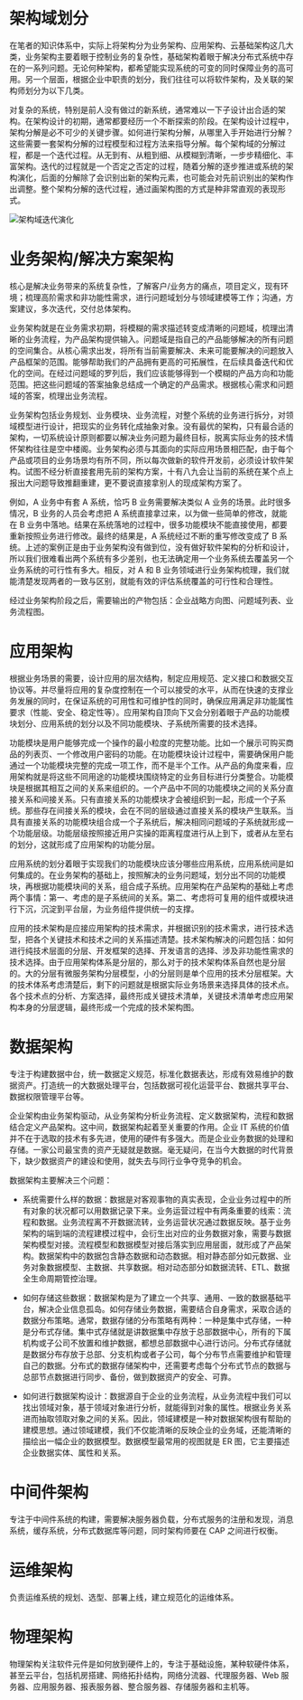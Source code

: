 # 架构域划分

在笔者的知识体系中，实际上将架构分为业务架构、应用架构、云基础架构这几大类，业务架构主要着眼于控制业务的复杂性，基础架构着眼于解决分布式系统中存在的一系列问题。无论何种架构，都希望能实现系统的可变的同时保障业务的高可用。另一个层面，根据企业中职责的划分，我们往往可以将软件架构，及关联的架构师划分为以下几类。

对复杂的系统，特别是前人没有做过的新系统，通常难以一下子设计出合适的架构。在架构设计的初期，通常都要经历一个不断探索的阶段。在架构设计过程中，架构分解是必不可少的关键步骤。如何进行架构分解，从哪里入手开始进行分解？这些需要一套架构分解的过程模型和过程方法来指导分解。每个架构域的分解过程，都是一个迭代过程。从无到有、从粗到细、从模糊到清晰，一步步精细化、丰富架构。迭代的过程就是一个否定之否定的过程，随着分解的逐步推进或系统的架构演化，后面的分解除了会识别出新的架构元素，也可能会对先前识别出的架构作出调整。整个架构分解的迭代过程，通过画架构图的方式是种非常直观的表现形式。

![架构域迭代演化](https://s2.ax1x.com/2019/09/11/nwffq1.png)

# 业务架构/解决方案架构

核心是解决业务带来的系统复杂性，了解客户/业务方的痛点，项目定义，现有环境；梳理高阶需求和非功能性需求，进行问题域划分与领域建模等工作；沟通，方案建议，多次迭代，交付总体架构。

业务架构就是在业务需求初期，将模糊的需求描述转变成清晰的问题域，梳理出清晰的业务流程，为产品架构提供输入。问题域是指自己的产品能够解决的所有问题的空间集合。从核心需求出发，将所有当前需要解决、未来可能要解决的问题放入产品框架的范围。能够帮助我们的产品拥有更高的可拓展性，在后续具备迭代和优化的空间。在经过问题域的罗列后，我们应该能够得到一个模糊的产品方向和功能范围。把这些问题域的答案抽象总结成一个确定的产品需求。根据核心需求和问题域的答案，梳理出业务流程。

业务架构包括业务规划、业务模块、业务流程，对整个系统的业务进行拆分，对领域模型进行设计，把现实的业务转化成抽象对象。没有最优的架构，只有最合适的架构，一切系统设计原则都要以解决业务问题为最终目标，脱离实际业务的技术情怀架构往往是空中楼阁。业务架构必须与其面向的实际应用场景相匹配，由于每个产品或项目的业务场景均有所不同，所以每次做新的软件开发前，必须设计软件架构。试图不经分析直接套用先前的架构方案，十有八九会让当前的系统在某个点上报出大问题导致推翻重建，更不要说直接拿别人的现成架构方案了。

例如，A 业务中有套 A 系统，恰巧 B 业务需要解决类似 A 业务的场景。此时很多情况，B 业务的人员会考虑把 A 系统直接拿过来，以为做一些简单的修改，就能在 B 业务中落地。结果在系统落地的过程中，很多功能模块不能直接使用，都要重新按照业务进行修改。最终的结果是，A 系统经过不断的重写修改变成了 B 系统。上述的案例正是由于业务架构没有做到位，没有做好软件架构的分析和设计，所以我们很难看出两个系统有多少差别，也无法确定用一个业务系统去覆盖另一个业务系统的可行性有多大。相反，对 A 和 B 业务领域进行业务架构梳理，我们就能清楚发现两者的一致与区别，就能有效的评估系统覆盖的可行性和合理性。

经过业务架构阶段之后，需要输出的产物包括：企业战略方向图、问题域列表、业务流程图。

# 应用架构

根据业务场景的需要，设计应用的层次结构，制定应用规范、定义接口和数据交互协议等。并尽量将应用的复杂度控制在一个可以接受的水平，从而在快速的支撑业务发展的同时，在保证系统的可用性和可维护性的同时，确保应用满足非功能属性要求（性能、安全、稳定性等）。应用架构自顶向下又会分别着眼于产品的功能模块划分、应用系统的划分以及不同功能模块、子系统所需要的技术选择。

功能模块是用户能够完成一个操作的最小粒度的完整功能。比如一个展示可购买商品的列表页、一个修改用户密码的功能。在功能模块设计过程中，需要确保用户能通过一个功能模块完整的完成一项工作，而不是半个工作。从产品的角度来看，应用架构就是将这些不同用途的功能模块围绕特定的业务目标进行分类整合。功能模块是根据其相互之间的关系来组织的。一个产品中不同的功能模块之间的关系分直接关系和间接关系。只有直接关系的功能模块才会被组织到一起，形成一个子系统。那些存在间接关系的模块，会在不同的层级通过直接关系的模块产生联系。当具有直接关系的功能模块组合成一个子系统后，解决相同问题域的子系统就形成一个功能层级。功能层级按照接近用户实操的距离程度进行从上到下，或者从左至右的划分，这就形成了应用架构的功能分层。

应用系统的划分着眼于实现我们的功能模块应该分哪些应用系统，应用系统间是如何集成的。在业务架构的基础上，按照解决的业务问题域，划分出不同的功能模块，再根据功能模块间的关系，组合成子系统。应用架构在产品架构的基础上考虑两个事情：第一、考虑的是子系统间的关系。第二、考虑将可复用的组件或模块进行下沉，沉淀到平台层，为业务组件提供统一的支撑。

应用的技术架构是应接应用架构的技术需求，并根据识别的技术需求，进行技术选型，把各个关键技术和技术之间的关系描述清楚。技术架构解决的问题包括：如何进行纯技术层面的分层、开发框架的选择、开发语言的选择、涉及非功能性需求的技术选择。由于应用架构体系是分层的，那么对于的技术架构体系自然也是分层的。大的分层有微服务架构分层模型，小的分层则是单个应用的技术分层框架。大的技术体系考虑清楚后，剩下的问题就是根据实际业务场景来选择具体的技术点。各个技术点的分析、方案选择，最终形成关键技术清单，关键技术清单考虑应用架构本身的分层逻辑，最终形成一个完成的技术架构图。

# 数据架构

专注于构建数据中台，统一数据定义规范，标准化数据表达，形成有效易维护的数据资产。打造统一的大数据处理平台，包括数据可视化运营平台、数据共享平台、数据权限管理平台等。

企业架构由业务架构驱动，从业务架构分析业务流程、定义数据架构，流程和数据结合定义产品架构。这中间，数据架构起着至关重要的作用。企业 IT 系统的价值并不在于选取的技术有多先进，使用的硬件有多强大。而是企业业务数据的处理和存储。一家公司最宝贵的资产无疑就是数据。毫无疑问，在当今大数据的时代背景下，缺少数据资产的建设和使用，就失去与同行业争夺竞争的机会。

数据架构主要解决三个问题：

- 系统需要什么样的数据：数据是对客观事物的真实表现，企业业务过程中的所有对象的状况都可以用数据记录下来。业务运营过程中有两条重要的线索：流程和数据。业务流程离不开数据流转，业务运营状况通过数据反映。基于业务架构的端到端的流程建模过程中，会衍生出对应的业务数据对象，需要与数据架构模型对接。流程模型和数据模型对接后落实到应用层面，就形成了产品架构。数据架构中的数据包含静态数据和动态数据。相对静态部分如元数据、业务对象数据模型、主数据、共享数据。相对动态部分如数据流转、ETL、数据全生命周期管控治理。

- 如何存储这些数据：数据架构是为了建立一个共享、通用、一致的数据基础平台，解决企业信息孤岛。如何存储业务数据，需要结合自身需求，采取合适的数据分布策略。通常，数据存储的分布策略有两种：一种是集中式存储，一种是分布式存储。集中式存储就是讲数据集中存放于总部数据中心，所有的下属机构或子公司不放置和维护数据，都想总部数据中心进行访问。分布式存储就是数据分布存放于总部、分支机构或者子公司，每个分布节点需要维护和管理自己的数据。分布式的数据存储架构中，还需要考虑每个分布式节点的数据与总部节点数据进行同步、备份，做到数据资产的安全、可靠。

- 如何进行数据架构设计：数据源自于企业的业务流程，从业务流程中我们可以找出领域对象，基于领域对象进行分析，就能得到对象的属性。根据业务关系进而抽取领取对象之间的关系。因此，领域建模是一种对数据架构很有帮助的建模思想。通过领域建模，我们不仅能清晰的反映企业的业务域，还能清晰的描绘出一幅企业的数据模型。数据模型最常用的视图就是 ER 图，它主要描述企业数据实体、属性和关系。

# 中间件架构

专注于中间件系统的构建，需要解决服务器负载，分布式服务的注册和发现，消息系统，缓存系统，分布式数据库等问题，同时架构师要在 CAP 之间进行权衡。

# 运维架构

负责运维系统的规划、选型、部署上线，建立规范化的运维体系。

# 物理架构

物理架构关注软件元件是如何放到硬件上的，专注于基础设施，某种软硬件体系，甚至云平台，包括机房搭建、网络拓扑结构，网络分流器、代理服务器、Web 服务器、应用服务器、报表服务器、整合服务器、存储服务器和主机等。
